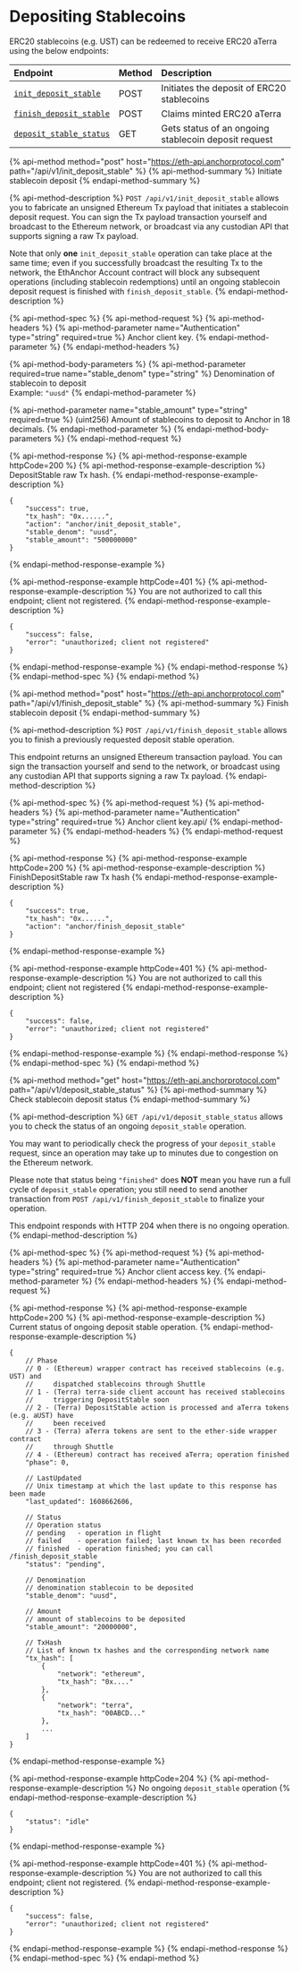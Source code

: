 # Depositing Stablecoins

ERC20 stablecoins \(e.g. UST\) can be redeemed to receive ERC20 aTerra using the below endpoints:

| Endpoint | Method | Description |
| :--- | :--- | :--- |
| [`init_deposit_stable`](depositing-stablecoins.md#initiate-stablecoin-deposit) | POST | Initiates the deposit of ERC20 stablecoins |
| [`finish_deposit_stable`](depositing-stablecoins.md#finish-stablecoin-deposit) | POST | Claims minted ERC20 aTerra |
| [`deposit_stable_status`](depositing-stablecoins.md#get-stablecoin-deposit-status) | GET | Gets status of an ongoing stablecoin deposit request |

{% api-method method="post" host="https://eth-api.anchorprotocol.com" path="/api/v1/init\_deposit\_stable" %}
{% api-method-summary %}
Initiate stablecoin deposit
{% endapi-method-summary %}

{% api-method-description %}
`POST /api/v1/init_deposit_stable` allows you to fabricate an unsigned Ethereum Tx payload that initiates a stablecoin deposit request. You can sign the Tx payload transaction yourself and broadcast to the Ethereum network, or broadcast via any custodian API that supports signing a raw Tx payload.  
  
Note that only **one** `init_deposit_stable` operation can take place at the same time; even if you successfully broadcast the resulting Tx to the network, the EthAnchor Account contract will block any subsequent operations \(including stablecoin redemptions\) until an ongoing stablecoin deposit request is finished with `finish_deposit_stable`.
{% endapi-method-description %}

{% api-method-spec %}
{% api-method-request %}
{% api-method-headers %}
{% api-method-parameter name="Authentication" type="string" required=true %}
Anchor client key.
{% endapi-method-parameter %}
{% endapi-method-headers %}

{% api-method-body-parameters %}
{% api-method-parameter required=true name="stable\_denom" type="string" %}
Denomination of stablecoin to deposit  
Example: `"uusd"`
{% endapi-method-parameter %}

{% api-method-parameter name="stable\_amount" type="string" required=true %}
\(uint256\) Amount of stablecoins to deposit to Anchor in 18 decimals.
{% endapi-method-parameter %}
{% endapi-method-body-parameters %}
{% endapi-method-request %}

{% api-method-response %}
{% api-method-response-example httpCode=200 %}
{% api-method-response-example-description %}
DepositStable raw Tx hash.
{% endapi-method-response-example-description %}

```text
{
    "success": true,
    "tx_hash": "0x......",
    "action": "anchor/init_deposit_stable",
    "stable_denom": "uusd", 
    "stable_amount": "500000000"
}
```
{% endapi-method-response-example %}

{% api-method-response-example httpCode=401 %}
{% api-method-response-example-description %}
You are not authorized to call this endpoint; client not registered.
{% endapi-method-response-example-description %}

```text
{
    "success": false,
    "error": "unauthorized; client not registered"
}
```
{% endapi-method-response-example %}
{% endapi-method-response %}
{% endapi-method-spec %}
{% endapi-method %}

{% api-method method="post" host="https://eth-api.anchorprotocol.com" path="/api/v1/finish\_deposit\_stable" %}
{% api-method-summary %}
Finish stablecoin deposit
{% endapi-method-summary %}

{% api-method-description %}
`POST /api/v1/finish_deposit_stable` allows you to finish a previously requested deposit stable operation.  
  
This endpoint returns an unsigned Ethereum transaction payload. You can sign the transaction yourself and send to the network, or broadcast using any custodian API that supports signing a raw Tx payload.
{% endapi-method-description %}

{% api-method-spec %}
{% api-method-request %}
{% api-method-headers %}
{% api-method-parameter name="Authentication" type="string" required=true %}
Anchor client key.api/
{% endapi-method-parameter %}
{% endapi-method-headers %}
{% endapi-method-request %}

{% api-method-response %}
{% api-method-response-example httpCode=200 %}
{% api-method-response-example-description %}
FinishDepositStable raw Tx hash
{% endapi-method-response-example-description %}

```text
{
    "success": true,
    "tx_hash": "0x......",
    "action": "anchor/finish_deposit_stable"
}
```
{% endapi-method-response-example %}

{% api-method-response-example httpCode=401 %}
{% api-method-response-example-description %}
You are not authorized to call this endpoint; client not registered
{% endapi-method-response-example-description %}

```text
{
    "success": false,
    "error": "unauthorized; client not registered"
}
```
{% endapi-method-response-example %}
{% endapi-method-response %}
{% endapi-method-spec %}
{% endapi-method %}

{% api-method method="get" host="https://eth-api.anchorprotocol.com" path="/api/v1/deposit\_stable\_status" %}
{% api-method-summary %}
Check stablecoin deposit status
{% endapi-method-summary %}

{% api-method-description %}
`GET /api/v1/deposit_stable_status` allows you to check the status of an ongoing `deposit_stable` operation.  
  
You may want to periodically check the progress of your `deposit_stable` request, since an operation may take up to minutes due to congestion on the Ethereum network.  
  
Please note that status being `"finished"` does **NOT** mean you have run a full cycle of `deposit_stable` operation; you still need to send another transaction from `POST /api/v1/finish_deposit_stable` to finalize your operation.  
  
This endpoint responds with HTTP 204 when there is no ongoing operation.
{% endapi-method-description %}

{% api-method-spec %}
{% api-method-request %}
{% api-method-headers %}
{% api-method-parameter name="Authentication" type="string" required=true %}
Anchor client access key.
{% endapi-method-parameter %}
{% endapi-method-headers %}
{% endapi-method-request %}

{% api-method-response %}
{% api-method-response-example httpCode=200 %}
{% api-method-response-example-description %}
Current status of ongoing deposit stable operation.
{% endapi-method-response-example-description %}

```text
{
    // Phase
    // 0 - (Ethereum) wrapper contract has received stablecoins (e.g. UST) and 
    //     dispatched stablecoins through Shuttle
    // 1 - (Terra) terra-side client account has received stablecoins
    //     triggering DepositStable soon
    // 2 - (Terra) DepositStable action is processed and aTerra tokens (e.g. aUST) have
    //     been received
    // 3 - (Terra) aTerra tokens are sent to the ether-side wrapper contract
    //     through Shuttle
    // 4 - (Ethereum) contract has received aTerra; operation finished
    "phase": 0,

    // LastUpdated
    // Unix timestamp at which the last update to this response has been made
    "last_updated": 1608662606,

    // Status
    // Operation status
    // pending   - operation in flight
    // failed    - operation failed; last known tx has been recorded
    // finished  - operation finished; you can call /finish_deposit_stable
    "status": "pending",

    // Denomination
    // denomination stablecoin to be deposited
    "stable_denom": "uusd", 

    // Amount
    // amount of stablecoins to be deposited
    "stable_amount": "20000000",

    // TxHash
    // List of known tx hashes and the corresponding network name
    "tx_hash": [
        {
            "network": "ethereum",
            "tx_hash": "0x...."
        },
        {
            "network": "terra",
            "tx_hash": "00ABCD..."
        },
        ...
    ]
}
```
{% endapi-method-response-example %}

{% api-method-response-example httpCode=204 %}
{% api-method-response-example-description %}
No ongoing `deposit_stable` operation
{% endapi-method-response-example-description %}

```text
{
    "status": "idle"
}
```
{% endapi-method-response-example %}

{% api-method-response-example httpCode=401 %}
{% api-method-response-example-description %}
You are not authorized to call this endpoint; client not registered.
{% endapi-method-response-example-description %}

```text
{
    "success": false,
    "error": "unauthorized; client not registered"
}
```
{% endapi-method-response-example %}
{% endapi-method-response %}
{% endapi-method-spec %}
{% endapi-method %}

